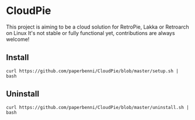 # CloudPie

This project is aiming to be a cloud solution for RetroPie, Lakka or Retroarch on Linux
It's not stable or fully functional yet, contributions are always welcome!

## Install
```
curl https://github.com/paperbenni/CloudPie/blob/master/setup.sh | bash
```

## Uninstall
```
curl https://github.com/paperbenni/CloudPie/blob/master/uninstall.sh | bash
```